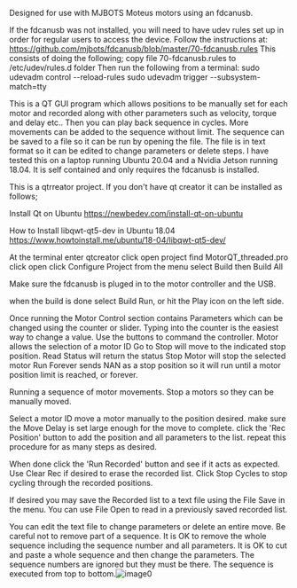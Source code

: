 Designed for use with MJBOTS Moteus motors using an fdcanusb.

If the fdcanusb was not installed, you will need to have udev rules set up in order for regular users to access the device. Follow the instructions at: https://github.com/mjbots/fdcanusb/blob/master/70-fdcanusb.rules This consists of doing the following; copy file 70-fdcanusb.rules to /etc/udev/rules.d folder Then run the following from a terminal: sudo udevadm control --reload-rules sudo udevadm trigger --subsystem-match=tty

This is a QT GUI program which allows positions to be manually set for each motor and recorded along with other parameters such as velocity, torque and delay etc.. Then you can play back sequence in cycles. More movements can be added to the sequence without limit. The sequence can be saved to a file so it can be run by opening the file. The file is in text format so it can be edited to change parameters or delete steps. I have tested this on a laptop running Ubuntu 20.04 and a Nvidia Jetson running 18.04. It is self contained and only requires the fdcanusb is installed.

This is a qtrreator project. If you don't have qt creator it can be installed as follows;

Install Qt on Ubuntu https://newbedev.com/install-qt-on-ubuntu

How to Install libqwt-qt5-dev in Ubuntu 18.04 https://www.howtoinstall.me/ubuntu/18-04/libqwt-qt5-dev/

At the terminal enter qtcreator click open project find MotorQT_threaded.pro click open click Configure Project from the menu select Build then Build All

Make sure the fdcanusb is pluged in to the motor controller and the USB.

when the build is done select Build Run, or hit the Play icon on the left side.

Once running the Motor Control section contains Parameters which can be changed using the counter or slider. Typing into the counter is the easiest way to change a value. Use the buttons to command the controller. Motor allows the selection of a motor ID Go to Stop will move to the indicated stop position. Read Status will return the status Stop Motor will stop the selected motor Run Forever sends NAN as a stop position so it will run until a motor position limit is reached, or forever.

Running a sequence of motor movements. Stop a motors so they can be manually moved.

Select a motor ID move a motor manually to the position desired. make sure the Move Delay is set large enough for the move to complete. click the 'Rec Position' button to add the position and all parameters to the list. repeat this procedure for as many steps as desired.

When done click the 'Run Recorded' button and see if it acts as expected. Use Clear Rec if desired to erase the recorded list. Click Stop Cycles to stop cycling through the recorded positions.

If desired you may save the Recorded list to a text file using the File Save in the menu. You can use File Open to read in a previously saved recorded list.

You can edit the text file to change parameters or delete an entire move. Be careful not to remove part of a sequence. It is OK to remove the whole sequence including the sequence number and all parameters. It is OK to cut and paste a whole sequence and then change the parameters. The sequence numbers are ignored but they must be there. The sequence is executed from top to bottom.![image0](https://user-images.githubusercontent.com/10259360/185727330-1956d9e8-f2fb-4632-bf15-0f9d7283d608.jpeg)
